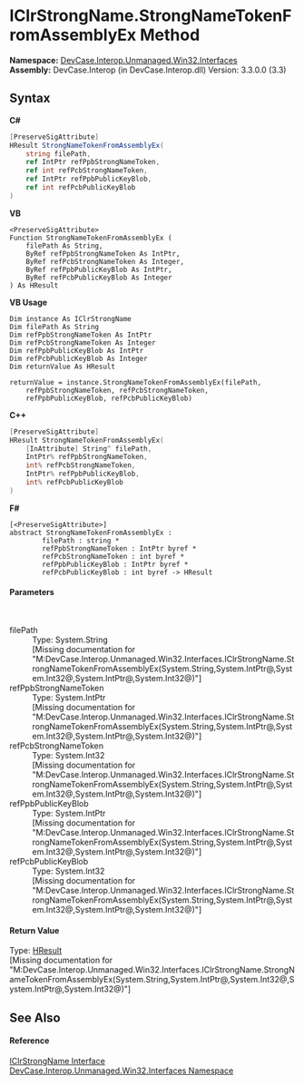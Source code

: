 # IClrStrongName.StrongNameTokenFromAssemblyEx Method 
 

**Namespace:**&nbsp;<a href="N_DevCase_Interop_Unmanaged_Win32_Interfaces">DevCase.Interop.Unmanaged.Win32.Interfaces</a><br />**Assembly:**&nbsp;DevCase.Interop (in DevCase.Interop.dll) Version: 3.3.0.0 (3.3)

## Syntax

**C#**<br />
``` C#
[PreserveSigAttribute]
HResult StrongNameTokenFromAssemblyEx(
	string filePath,
	ref IntPtr refPpbStrongNameToken,
	ref int refPcbStrongNameToken,
	ref IntPtr refPpbPublicKeyBlob,
	ref int refPcbPublicKeyBlob
)
```

**VB**<br />
``` VB
<PreserveSigAttribute>
Function StrongNameTokenFromAssemblyEx ( 
	filePath As String,
	ByRef refPpbStrongNameToken As IntPtr,
	ByRef refPcbStrongNameToken As Integer,
	ByRef refPpbPublicKeyBlob As IntPtr,
	ByRef refPcbPublicKeyBlob As Integer
) As HResult
```

**VB Usage**<br />
``` VB Usage
Dim instance As IClrStrongName
Dim filePath As String
Dim refPpbStrongNameToken As IntPtr
Dim refPcbStrongNameToken As Integer
Dim refPpbPublicKeyBlob As IntPtr
Dim refPcbPublicKeyBlob As Integer
Dim returnValue As HResult

returnValue = instance.StrongNameTokenFromAssemblyEx(filePath, 
	refPpbStrongNameToken, refPcbStrongNameToken, 
	refPpbPublicKeyBlob, refPcbPublicKeyBlob)
```

**C++**<br />
``` C++
[PreserveSigAttribute]
HResult StrongNameTokenFromAssemblyEx(
	[InAttribute] String^ filePath, 
	IntPtr% refPpbStrongNameToken, 
	int% refPcbStrongNameToken, 
	IntPtr% refPpbPublicKeyBlob, 
	int% refPcbPublicKeyBlob
)
```

**F#**<br />
``` F#
[<PreserveSigAttribute>]
abstract StrongNameTokenFromAssemblyEx : 
        filePath : string * 
        refPpbStrongNameToken : IntPtr byref * 
        refPcbStrongNameToken : int byref * 
        refPpbPublicKeyBlob : IntPtr byref * 
        refPcbPublicKeyBlob : int byref -> HResult 

```


#### Parameters
&nbsp;<dl><dt>filePath</dt><dd>Type: System.String<br />\[Missing <param name="filePath"/> documentation for "M:DevCase.Interop.Unmanaged.Win32.Interfaces.IClrStrongName.StrongNameTokenFromAssemblyEx(System.String,System.IntPtr@,System.Int32@,System.IntPtr@,System.Int32@)"\]</dd><dt>refPpbStrongNameToken</dt><dd>Type: System.IntPtr<br />\[Missing <param name="refPpbStrongNameToken"/> documentation for "M:DevCase.Interop.Unmanaged.Win32.Interfaces.IClrStrongName.StrongNameTokenFromAssemblyEx(System.String,System.IntPtr@,System.Int32@,System.IntPtr@,System.Int32@)"\]</dd><dt>refPcbStrongNameToken</dt><dd>Type: System.Int32<br />\[Missing <param name="refPcbStrongNameToken"/> documentation for "M:DevCase.Interop.Unmanaged.Win32.Interfaces.IClrStrongName.StrongNameTokenFromAssemblyEx(System.String,System.IntPtr@,System.Int32@,System.IntPtr@,System.Int32@)"\]</dd><dt>refPpbPublicKeyBlob</dt><dd>Type: System.IntPtr<br />\[Missing <param name="refPpbPublicKeyBlob"/> documentation for "M:DevCase.Interop.Unmanaged.Win32.Interfaces.IClrStrongName.StrongNameTokenFromAssemblyEx(System.String,System.IntPtr@,System.Int32@,System.IntPtr@,System.Int32@)"\]</dd><dt>refPcbPublicKeyBlob</dt><dd>Type: System.Int32<br />\[Missing <param name="refPcbPublicKeyBlob"/> documentation for "M:DevCase.Interop.Unmanaged.Win32.Interfaces.IClrStrongName.StrongNameTokenFromAssemblyEx(System.String,System.IntPtr@,System.Int32@,System.IntPtr@,System.Int32@)"\]</dd></dl>

#### Return Value
Type: <a href="T_DevCase_Interop_Unmanaged_Win32_Enums_HResult">HResult</a><br />\[Missing <returns> documentation for "M:DevCase.Interop.Unmanaged.Win32.Interfaces.IClrStrongName.StrongNameTokenFromAssemblyEx(System.String,System.IntPtr@,System.Int32@,System.IntPtr@,System.Int32@)"\]

## See Also


#### Reference
<a href="T_DevCase_Interop_Unmanaged_Win32_Interfaces_IClrStrongName">IClrStrongName Interface</a><br /><a href="N_DevCase_Interop_Unmanaged_Win32_Interfaces">DevCase.Interop.Unmanaged.Win32.Interfaces Namespace</a><br />